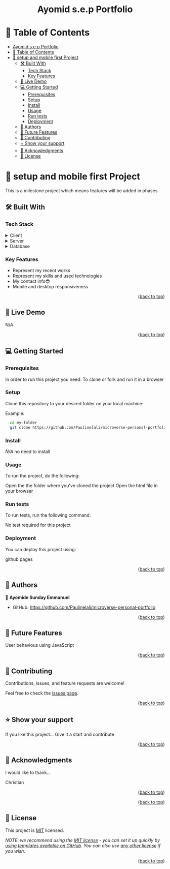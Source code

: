 

<a name="readme-top"></a>

<div align="center">

  # Ayomid s.e.p Portfolio

</div>

# 📗 Table of Contents

- [Ayomid s.e.p Portfolio](#ayomid-sep-portfolio)
- [📗 Table of Contents](#-table-of-contents)
- [📖 setup and mobile first Project ](#-setup-and-mobile-first-project-)
  - [🛠 Built With ](#-built-with-)
    - [Tech Stack ](#tech-stack-)
    - [Key Features ](#key-features-)
  - [🚀 Live Demo](#-live-demo)
  - [💻 Getting Started ](#-getting-started-)
    - [Prerequisites](#prerequisites)
    - [Setup](#setup)
    - [Install](#install)
    - [Usage](#usage)
    - [Run tests](#run-tests)
    - [Deployment](#deployment)
  - [👥 Authors ](#-authors-)
  - [🔭 Future Features ](#-future-features-)
  - [🤝 Contributing ](#-contributing-)
  - [⭐️ Show your support ](#️-show-your-support-)
  - [🙏 Acknowledgments ](#-acknowledgments-)
  - [📝 License ](#-license-)


# 📖 setup and mobile first Project <a name="about-project"></a>

This is a milestone project which means features will be added in phases.


## 🛠 Built With <a name="built-with"></a>

### Tech Stack <a name="tech-stack"></a>

<details>
  <summary>Client</summary>
  <ul>
    <li>HTML</li>
    <li>CSS</li>
    <li>Markdown</li>
  </ul>
</details>

<details>
  <summary>Server</summary>
  <ul>
    <li>No server side tech used</li>
  </ul>
</details>

<details>
<summary>Database</summary>
  <ul>
    <li>No Database used</a></li>
  </ul>
</details>


### Key Features <a name="key-features"></a>

<ul>
<li>Represent my recent works</li>
<li>Represent my skills and used technologies</li>
<li>My contact info😎</li>
<li>Mobile and desktop responsiveness</li>
</ul> 

<p align="right">(<a href="#readme-top">back to top</a>)</p>

## 🚀 Live Demo 

N/A

<p align="right">(<a href="#readme-top">back to top</a>)</p>


## 💻 Getting Started <a name="getting-started"></a>


### Prerequisites

In order to run this project you need:
To clone or fork and run it in a browser

### Setup

Clone this repository to your desired folder on your local machine:

Example:
```sh
  cd my-folder
  git clone https://github.com/Paulinelali/microverse-personal-portfolio
```

### Install

*N/A*
no need to install 

### Usage

To run the project, do the following:

Open the the folder where you've cloned the project
Open the html file in your browser


### Run tests

To run tests, run the following command:

No test required for this project

### Deployment

You can deploy this project using:


github pages



<p align="right">(<a href="#readme-top">back to top</a>)</p>


## 👥 Authors <a name="authors"></a>


👤 **Ayomide Sunday Emmanuel**

- GitHub: https://github.com/Paulinelali/microverse-personal-portfolio


<p align="right">(<a href="#readme-top">back to top</a>)</p>


## 🔭 Future Features <a name="future-features"></a>

User behavious using JavaScript

<p align="right">(<a href="#readme-top">back to top</a>)</p>


## 🤝 Contributing <a name="contributing"></a>

Contributions, issues, and feature requests are welcome!

Feel free to check the [issues page](../../issues/).

<p align="right">(<a href="#readme-top">back to top</a>)</p>


## ⭐️ Show your support <a name="support"></a>


If you like this project...
Give it a start and contribute

<p align="right">(<a href="#readme-top">back to top</a>)</p>


## 🙏 Acknowledgments <a name="acknowledgements"></a>

I would like to thank...
 
Christian

<p align="right">(<a href="#readme-top">back to top</a>)</p>


<p align="right">(<a href="#readme-top">back to top</a>)</p>


## 📝 License <a name="license"></a>

This project is [MIT](https://choosealicense.com/licenses/mit/) licensed.

_NOTE: we recommend using the [MIT license](https://choosealicense.com/licenses/mit/) - you can set it up quickly by [using templates available on GitHub](https://docs.github.com/en/communities/setting-up-your-project-for-healthy-contributions/adding-a-license-to-a-repository). You can also use [any other license](https://choosealicense.com/licenses/) if you wish._

<p align="right">(<a href="#readme-top">back to top</a>)</p>
